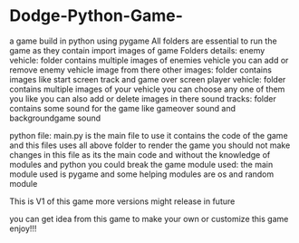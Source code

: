 # Dodge-Python-Game-
a game build in python using pygame
All folders are essential to run the game as they contain import images of game 
Folders details:
enemy vehicle: folder contains multiple images of enemies vehicle you can add or remove enemy vehicle image from there
other images: folder contains images like start screen track and game over screen
player vehicle: folder contains multiple images of your vehicle you can choose any one of them you like you can also add or delete images in there
sound tracks: folder contains some sound for the game like gameover sound and backgroundgame sound

python file: main.py is the main file to use it contains the code of the game and this files uses all above folder to render the game you should not make changes in this file as its the main code and without the knowledge of modules and python you could break the game
module used: the main module used is pygame and some helping modules are os and random module

This is V1 of this game more versions might release in future

you can get idea from this game to make your own or customize this game enjoy!!!
